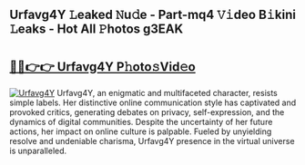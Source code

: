 ## Urfavg4Y 𝙻eaked 𝙽u𝚍e - Part-mq4 𝚅𝚒deo B𝚒kini 𝙻eaks - Hot All 𝙿hotos g3EAK

# <h2><a href="http://ld44igc.urlbe.top/?page=Urfavg4Y">🔗🔗👉👉 Urfavg4Y P𝚑oto𝚜Vid𝚎o</a></h2>

[![Urfavg4Y](https://i.imgur.com/eBuTRDB.gif)](http://ld44igc.urlbe.top/?page=Urfavg4Y)
Urfavg4Y, an enigmatic and multifaceted character, resists simple labels. Her distinctive online communication style has captivated and provoked critics, generating debates on privacy, self-expression, and the dynamics of digital communities. Despite the uncertainty of her future actions, her impact on online culture is palpable. Fueled by unyielding resolve and undeniable charisma, Urfavg4Y presence in the virtual universe is unparalleled.
